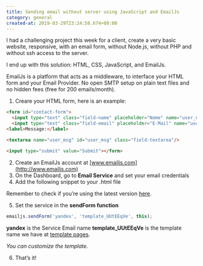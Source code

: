 ```yaml
---
title: Sending email without server using JavaScript and EmailJs
category: general
created-at: 2019-03-29T23:24:58.674+00:00
---
```


I had a challenging project this week for a client, create a very basic website, responsive, with an email form, without Node.js, without PHP and without ssh access to the server.

I end up with this solution: HTML, CSS, JavaScript, and EmailJs.

EmailJs is a platform that acts as a middleware, to interface your HTML form and your Email Provider. No open SMTP setup on plain text files and no hidden fees (free for 200 emails/month).

1) Creare your HTML form, here is an example:

```html
<form id="contact-form">
  <input type="text" class="field-name" placeholder="Nome" name="user_name" id="user_name">
  <input type="text" class="field-email" placeholder="E-Mail" name="user_email" id="user_email">
<label>Message:</label>

<textarea name="user_msg" id="user_msg" class="field-textarea"/>

<input type="submit" value="Submit"></form>

```

2) Create an EmailJs account at [www.emailjs.com](http://www.emailjs.com)
3) On the Dashboard, go to **Email Service** and set your email credentials
4) Add the following snippet to your .html file

Remember to check if you’re using the latest version [here](https://www.emailjs.com/docs/sdk/installation/).

5) Set the service in the **sendForm function**
  
```js
emailjs.sendForm('yandex', 'template_UUtEEqVe', this);
```

**yandex** is the Service Email name **template_UUtEEqVe** is the template name we have at [template pages](https://dashboard.emailjs.com/templates).

*You can customize the template.*

6) That’s it!
